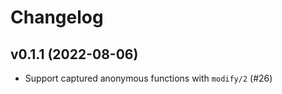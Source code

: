 # Changelog

## v0.1.1 (2022-08-06)

  * Support captured anonymous functions with `modify/2` (#26)
